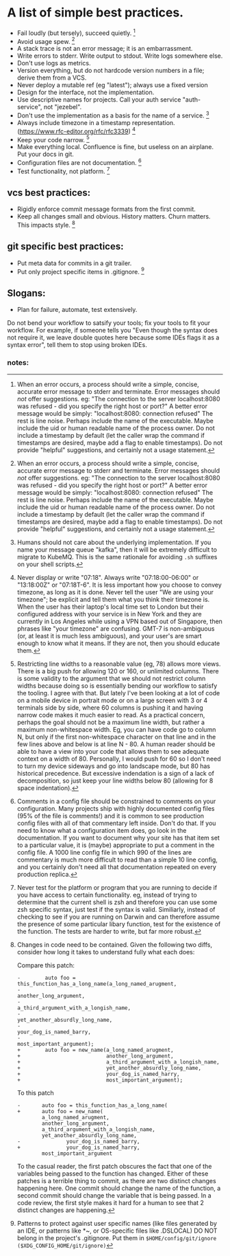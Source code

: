 # A list of simple best practices.

- Fail loudly (but tersely), succeed quietly. [^errors]
- Avoid usage spew. [^errors]
- A stack trace is not an error message; it is an embarrassment.
- Write errors to stderr.  Write output to stdout.  Write logs somewhere else.
- Don't use logs as metrics.
- Version everything, but do not hardcode version numbers in a file; derive them from a VCS.
- Never deploy a mutable ref (eg "latest"); always use a fixed version
- Design for the interface, not the implementation.
- Use descriptive names for projects. Call your auth service "auth-service", not "jezebel".
- Don't use the implementation as a basis for the name of a service. [^2]
- Always include timezone in a timestamp representation.  (https://www.rfc-editor.org/rfc/rfc3339) [^ts]
- Keep your code narrow. [^6]
- Make everything local.  Confluence is fine, but useless on an airplane.  Put your docs in git.
- Configuration files are not documentation. [^5]
- Test functionality, not platform. [^8]


## vcs best practices:
- Rigidly enforce commit message formats from the first commit.
- Keep all changes small and obvious.  History matters.  Churn matters.  This impacts style. [^7]


## git specific best practices:
- Put meta data for commits in a git trailer.
- Put only project specific items in .gitignore.  [^4]

## Slogans:
- Plan for failure, automate, test extensively.


Do not bend your workflow to satsify your tools; fix your tools to fit
your workflow.  For example, if someone tells you "Even though the syntax
does not require it, we leave double quotes here because some IDEs flags
it as a syntax error", tell them to stop using broken IDEs.


### notes:
[^errors]:
	When an error occurs, a process should write a simple, concise,
	accurate error message to stderr and terminate.  Error messages
	should *not* offer suggestions.  eg: "The connection to
	the server localhost:8080 was refused - did you specify the
	right host or port?"  A better error message would be simply:
	"localhost:8080: connection refused" The rest is line noise.
	Perhaps include the name of the executable.  Maybe include the uid
	or human readable name of the process owner.  Do not include
	a timestamp by default (let the caller wrap the command if timestamps
	are desired, maybe add a flag to enable timestamps).
	Do not provide "helpful" suggestions, and certainly not a usage statement.
[^2]:
	Humans should not care about the underlying implementation.
	If you name your message queue "kafka", then it will be extremely
	difficult to migrate to KubeMQ.  This is the same rationale for
	avoiding `.sh` suffixes on your shell scripts.
[^ts]:
	Never display or write "07:18".  Always write "07:18:00-06:00"
	or "13:18:00Z" or "07:18T-6".  It is less important how you choose
	to convey timezone, as long as it is done.  Never tell the user "We
	are using your timezone"; be explicit and tell them what you think
	their timezone is.  When the user has their laptop's local time set
	to London but their configured address with your service is in New
	York and they are currently in Los Angeles while using a VPN based
	out of Singapore, then phrases like "your timezone" are confusing.
	GMT-7 is non-ambiguous (or, at least it is much less ambiguous),
	and your user's are smart enough to know what it means.  If they
	are not, then you should educate them.
[^4]:
	Patterns to protect against user specific names (like files
	generated by an IDE, or patterns like *~, or OS-specific files
	like .DSLOCAL)	DO NOT belong in the project's .gitignore.  Put
	them in `$HOME/config/git/ignore ($XDG_CONFIG_HOME/git/ignore)`
[^5]:
	Comments in a config file should be constrained to comments on
	your configuration.  Many projects ship with highly documented
	config files (95% of the file is comments!)  and it is common
	to see production config files with all of that commentary left
	inside.  Don't do that.  If you need to know what a configuration
	item does, go look in the documentation.  If you want to
	document why your site has that item set to a particular value,
	it is (maybe) appropriate to put a comment in the config file.
	A 1000 line config file in which 990 of the lines are commentary
	is much more difficult to read than a simple 10 line config,
	and you certainly don't need all that documentation repeated on
	every production replica.
[^6]:
	Restricting line widths to a reasonable value (eg, 78) allows
	more views.  There is a big push for allowing 120 or 160, or
	unlimited columns.  There is some validity to the argument that we
	should not restrict column widths because doing so is essentially
	bending our workflow to satisfy the tooling.  I agree with that.
	But lately I've been looking at a lot of code on a mobile device
	in portrait mode or on a large screen with 3 or 4 terminals side
	by side, where 60 columns is pushing it and having narrow code
	makes it much easier to read.  As a practical concern, perhaps
	the goal should not be a maximum line width, but rather a maximum
	non-whitespace width. Eg, you can have code go to column N, but
	only if the first non-whitespace character on that line and in
	the few lines above and below is at line N - 80.  A human reader
	should be able to have a view into your code that allows them to
	see adequate context on a width of 80.	Personally, I would push
	for 60 so I don't need to turn my device sideways and go into
	landscape mode, but 80 has historical precedence.  But excessive
	indendation is a sign of a lack of decomposition, so just keep
	your line widths below 80 (allowing for 8 space indentation).
[^7]:
	Changes in code need to be contained.  Given the following two diffs, consider how long
	it takes to understand fully what each does:

	Compare this patch:
	```
	-        auto foo = this_function_has_a_long_name(a_long_named_arugment,
	-                                                 another_long_argument,
	-                                                 a_third_argument_with_a_longish_name,
	-                                                 yet_another_absurdly_long_name,
	-                                                 your_dog_is_named_barry,
	-                                                 most_important_argument);
	+        auto foo = new_name(a_long_named_arugment,
	+                            another_long_argument,
	+                            a_third_argument_with_a_longish_name,
	+                            yet_another_absurdly_long_name,
	+                            your_dog_is_named_harry,
	+                            most_important_argument);
	```

	To this patch
	```
	-       auto foo = this_function_has_a_long_name(
	+       auto foo = new_name(
			a_long_named_arugment,
			another_long_argument,
			a_third_argument_with_a_longish_name,
			yet_another_absurdly_long_name,
	-               your_dog_is_named_barry,
	+               your_dog_is_named_harry,
			most_important_argument
	```


	To the casual reader, the first patch obscures the fact that
	one of the variables being passed to the function has changed.
	Either of these patches is a terrible thing to commit, as there
	are two distinct changes happening here.  One commit should
	change the name of the function, a second commit should change
	the variable that is being passed.  In a code review, the first
	style makes it hard for a human to see that 2 distinct changes
	are happening.

[^8]:
    Never test for the platform or program that you are running to
    decide if you have access to certain functionality.  eg, instead
    of trying to determine that the current shell is zsh and therefore
    you can use some zsh specific syntax, just test if the syntax is
    valid.  Similiarly, instead of checking to see if you are running
    on Darwin and can therefore assume the presence of some particular
    libary function, test for the existence of the function.  The tests
    are harder to write, but far more robust.
